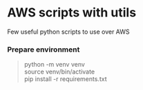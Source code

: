 # AWS scripts with utils

Few useful python scripts to use over AWS

### Prepare environment
> python -m venv venv  
> source venv/bin/activate  
> pip install -r requirements.txt  
